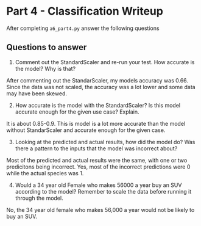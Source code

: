 # Part 4 - Classification Writeup

After completing `a6_part4.py` answer the following questions

## Questions to answer

1. Comment out the StandardScaler and re-run your test. How accurate is the model? Why is that?

After commenting out the StandarScaler, my models accuracy was 0.66. Since the data was not scaled, the accuracy was a lot lower and some data may have been skewed. 

2. How accurate is the model with the StandardScaler? Is this model accurate enough for the given use case? Explain.

It is about 0.85-0.9. This is model is a lot more accurate than the model without StandarScaler and accurate enough for the given case.

3. Looking at the predicted and actual results, how did the model do? Was there a pattern to the inputs that the model was incorrect about?

Most of the predicted and actual results were the same, with one or two predicitons being incorrect. Yes, most of the incorrect predictions were 0 while the actual species was 1.


4. Would a 34 year old Female who makes 56000 a year buy an SUV according to the model? Remember to scale the data before running it through the model.

No, the 34 year old female who makes 56,000 a year would not be likely to buy an SUV.
